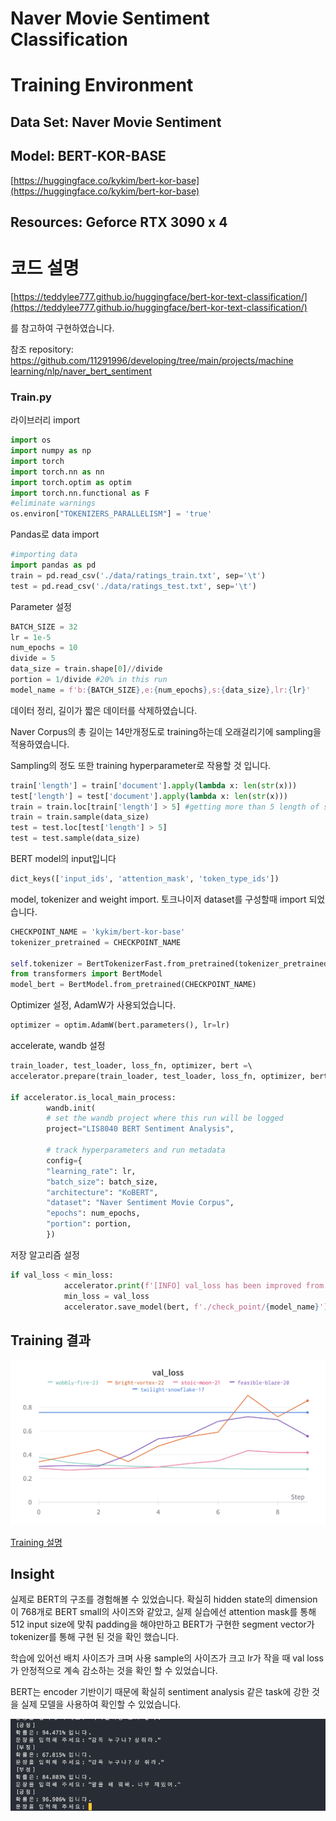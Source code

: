 # Naver Movie Sentiment Classification

# Training Environment

## Data Set: Naver Movie Sentiment

## Model: BERT-KOR-BASE

[https://huggingface.co/kykim/bert-kor-base](https://huggingface.co/kykim/bert-kor-base)

## Resources: Geforce RTX 3090 x 4

# 코드 설명

[https://teddylee777.github.io/huggingface/bert-kor-text-classification/](https://teddylee777.github.io/huggingface/bert-kor-text-classification/)

를 참고하여 구현하였습니다. 

참조 repository: [https://github.com/11291996/developing/tree/main/projects/machine learning/nlp/naver_bert_sentiment](https://github.com/11291996/developing/tree/main/projects/machine%20learning/nlp/naver_bert_sentiment)

### Train.py

라이브러리 import

```python
import os
import numpy as np
import torch
import torch.nn as nn
import torch.optim as optim
import torch.nn.functional as F
#eliminate warnings
os.environ["TOKENIZERS_PARALLELISM"] = 'true'
```

Pandas로 data import

```python
#importing data 
import pandas as pd
train = pd.read_csv('./data/ratings_train.txt', sep='\t')
test = pd.read_csv('./data/ratings_test.txt', sep='\t')
```

Parameter 설정

```python
BATCH_SIZE = 32
lr = 1e-5
num_epochs = 10
divide = 5
data_size = train.shape[0]//divide
portion = 1/divide #20% in this run
model_name = f'b:{BATCH_SIZE},e:{num_epochs},s:{data_size},lr:{lr}'
```

데이터 정리, 길이가 짧은 데이터를 삭제하였습니다.

Naver Corpus의 총 길이는 14만개정도로 training하는데 오래걸리기에 sampling을 적용하였습니다.

Sampling의 정도 또한 training hyperparameter로 작용할 것 입니다. 

```python
train['length'] = train['document'].apply(lambda x: len(str(x)))
test['length'] = test['document'].apply(lambda x: len(str(x)))
train = train.loc[train['length'] > 5] #getting more than 5 length of sentences
train = train.sample(data_size)
test = test.loc[test['length'] > 5]
test = test.sample(data_size)
```

BERT model의 input입니다

```python
dict_keys(['input_ids', 'attention_mask', 'token_type_ids'])
```

model, tokenizer and weight import. 토크나이저 dataset를 구성할때 import 되었습니다. 

```python
CHECKPOINT_NAME = 'kykim/bert-kor-base'
tokenizer_pretrained = CHECKPOINT_NAME

self.tokenizer = BertTokenizerFast.from_pretrained(tokenizer_pretrained)
from transformers import BertModel
model_bert = BertModel.from_pretrained(CHECKPOINT_NAME)
```

Optimizer 설정, AdamW가 사용되었습니다. 

```python
optimizer = optim.AdamW(bert.parameters(), lr=lr)
```

accelerate, wandb 설정

```python
train_loader, test_loader, loss_fn, optimizer, bert =\ 
accelerator.prepare(train_loader, test_loader, loss_fn, optimizer, bert)

if accelerator.is_local_main_process:
        wandb.init(
        # set the wandb project where this run will be logged
        project="LIS8040 BERT Sentiment Analysis",

        # track hyperparameters and run metadata
        config={
        "learning_rate": lr,
        "batch_size": batch_size,
        "architecture": "KoBERT",
        "dataset": "Naver Sentiment Movie Corpus",
        "epochs": num_epochs,
        "portion": portion,
        })
```

저장 알고리즘 설정

```python
if val_loss < min_loss:
            accelerator.print(f'[INFO] val_loss has been improved from {min_loss:.5f} to {val_loss:.5f}. Saving Model!')
            min_loss = val_loss
            accelerator.save_model(bert, f'./check_point/{model_name}')
```

## Training 결과

![W&B Chart 10_6_2023, 7_39_47 PM.png](./readme/WB_Chart_10_6_2023_7_39_47_PM.png)

[Training 설명](./readme/result.csv)

## Insight

실제로 BERT의 구조를 경험해볼 수 있었습니다. 확실히 hidden state의 dimension이 768개로 BERT small의 사이즈와 같았고, 실제 실습에선 attention mask를 통해 512 input size에 맞춰 padding을 해야만하고 BERT가 구현한 segment vector가 tokenizer를 통해 구현 된 것을 확인 했습니다. 

학습에 있어선 배치 사이즈가 크며 사용 sample의 사이즈가 크고 lr가 작을 때 val loss가 안정적으로 계속 감소하는 것을 확인 할 수 있었습니다. 

BERT는 encoder 기반이기 때문에 확실히 sentiment analysis 같은 task에 강한 것을 실제 모델을 사용하여 확인할 수 있었습니다.

![Untitled](./readme/Untitled.png)